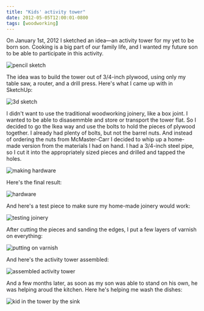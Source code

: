```yaml
---
title: "Kids' activity tower"
date: 2012-05-05T12:00:01-0800
tags: [woodworking]
---
```

On January 1st, 2012 I sketched an idea—an activity tower for my yet to be born son. Cooking is a big part of our family life, and I wanted my future son to be able to participate in this activity.

![pencil sketch](paper-sketch.jpeg)

The idea was to build the tower out of 3/4-inch plywood, using only my table saw, a router, and a drill press. Here's what I came up with in SketchUp:

![3d sketch](3d-sketch.png)

I didn't want to use the traditional woodworking joinery, like a box joint. I wanted to be able to disasemmble and store or transport the tower flat. So I decided to go the Ikea way and use the bolts to hold the pieces of plywood together. I already had plenty of bolts, but not the barrel nuts. And instead of ordering the nuts from McMaster-Carr I decided to whip up a home-made version from the materials I had on hand. I had a 3/4-inch steel pipe, so I cut it into the appropriately sized pieces and drilled and tapped the holes.

![making hardware](making-hardware.jpeg)

Here's the final result:

![hardware](hardware.jpeg)

And here's a test piece to make sure my home-made joinery would work:

![testing joinery](testing-joinery.jpeg)

After cutting the pieces and sanding the edges, I put a few layers of varnish on everything:

![putting on varnish](varnish.jpeg)

And here's the activity tower assembled:

![assembled activity tower](activity-tower-assembled.jpeg)

And a few months later, as soon as my son was able to stand on his own, he was helping aroud the kitchen. Here he's helping me wash the dishes:

![kid in the tower by the sink](kid-using-the-tower.jpeg)
